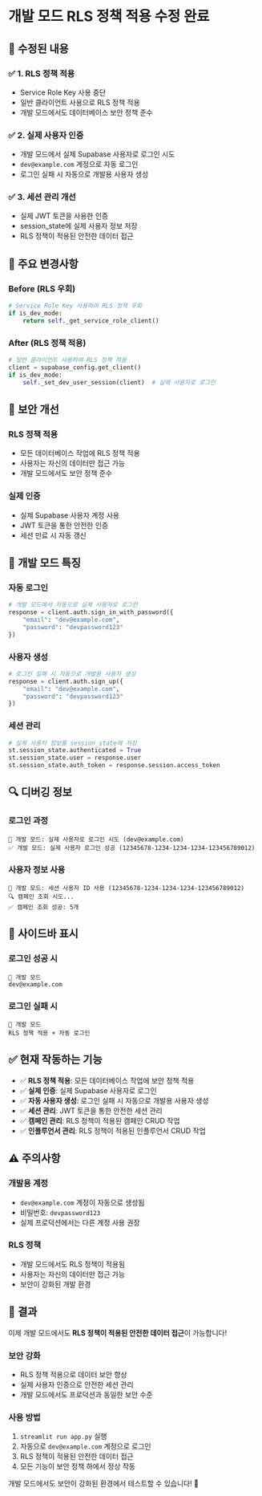 # 개발 모드 RLS 정책 적용 수정 완료

## 🔧 **수정된 내용**

### ✅ **1. RLS 정책 적용**
- Service Role Key 사용 중단
- 일반 클라이언트 사용으로 RLS 정책 적용
- 개발 모드에서도 데이터베이스 보안 정책 준수

### ✅ **2. 실제 사용자 인증**
- 개발 모드에서 실제 Supabase 사용자로 로그인 시도
- `dev@example.com` 계정으로 자동 로그인
- 로그인 실패 시 자동으로 개발용 사용자 생성

### ✅ **3. 세션 관리 개선**
- 실제 JWT 토큰을 사용한 인증
- session_state에 실제 사용자 정보 저장
- RLS 정책이 적용된 안전한 데이터 접근

## 🎯 **주요 변경사항**

### **Before (RLS 우회)**
```python
# Service Role Key 사용하여 RLS 정책 우회
if is_dev_mode:
    return self._get_service_role_client()
```

### **After (RLS 정책 적용)**
```python
# 일반 클라이언트 사용하여 RLS 정책 적용
client = supabase_config.get_client()
if is_dev_mode:
    self._set_dev_user_session(client)  # 실제 사용자로 로그인
```

## 🔐 **보안 개선**

### **RLS 정책 적용**
- 모든 데이터베이스 작업에 RLS 정책 적용
- 사용자는 자신의 데이터만 접근 가능
- 개발 모드에서도 보안 정책 준수

### **실제 인증**
- 실제 Supabase 사용자 계정 사용
- JWT 토큰을 통한 안전한 인증
- 세션 만료 시 자동 갱신

## 🚀 **개발 모드 특징**

### **자동 로그인**
```python
# 개발 모드에서 자동으로 실제 사용자로 로그인
response = client.auth.sign_in_with_password({
    "email": "dev@example.com",
    "password": "devpassword123"
})
```

### **사용자 생성**
```python
# 로그인 실패 시 자동으로 개발용 사용자 생성
response = client.auth.sign_up({
    "email": "dev@example.com",
    "password": "devpassword123"
})
```

### **세션 관리**
```python
# 실제 사용자 정보를 session_state에 저장
st.session_state.authenticated = True
st.session_state.user = response.user
st.session_state.auth_token = response.session.access_token
```

## 🔍 **디버깅 정보**

### **로그인 과정**
```
🔧 개발 모드: 실제 사용자로 로그인 시도 (dev@example.com)
✅ 개발 모드: 실제 사용자 로그인 성공 (12345678-1234-1234-1234-123456789012)
```

### **사용자 정보 사용**
```
🔧 개발 모드: 세션 사용자 ID 사용 (12345678-1234-1234-1234-123456789012)
🔍 캠페인 조회 시도...
✅ 캠페인 조회 성공: 5개
```

## 🎯 **사이드바 표시**

### **로그인 성공 시**
```
🔧 개발 모드
dev@example.com
```

### **로그인 실패 시**
```
🔧 개발 모드
RLS 정책 적용 + 자동 로그인
```

## ✅ **현재 작동하는 기능**

- ✅ **RLS 정책 적용**: 모든 데이터베이스 작업에 보안 정책 적용
- ✅ **실제 인증**: 실제 Supabase 사용자로 로그인
- ✅ **자동 사용자 생성**: 로그인 실패 시 자동으로 개발용 사용자 생성
- ✅ **세션 관리**: JWT 토큰을 통한 안전한 세션 관리
- ✅ **캠페인 관리**: RLS 정책이 적용된 캠페인 CRUD 작업
- ✅ **인플루언서 관리**: RLS 정책이 적용된 인플루언서 CRUD 작업

## ⚠️ **주의사항**

### **개발용 계정**
- `dev@example.com` 계정이 자동으로 생성됨
- 비밀번호: `devpassword123`
- 실제 프로덕션에서는 다른 계정 사용 권장

### **RLS 정책**
- 개발 모드에서도 RLS 정책이 적용됨
- 사용자는 자신의 데이터만 접근 가능
- 보안이 강화된 개발 환경

## 🎉 **결과**

이제 개발 모드에서도 **RLS 정책이 적용된 안전한 데이터 접근**이 가능합니다!

### **보안 강화**
- RLS 정책 적용으로 데이터 보안 향상
- 실제 사용자 인증으로 안전한 세션 관리
- 개발 모드에서도 프로덕션과 동일한 보안 수준

### **사용 방법**
1. `streamlit run app.py` 실행
2. 자동으로 `dev@example.com` 계정으로 로그인
3. RLS 정책이 적용된 안전한 데이터 접근
4. 모든 기능이 보안 정책 하에서 정상 작동

개발 모드에서도 보안이 강화된 환경에서 테스트할 수 있습니다! 🔐

